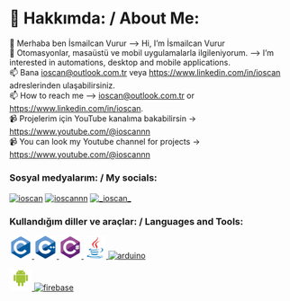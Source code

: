 # 💫 Hakkımda: / About Me:
👋 Merhaba ben İsmailcan Vurur --> Hi, I’m İsmailcan Vurur <br>
👀 Otomasyonlar, masaüstü ve mobil uygulamalarla ilgileniyorum.  --> I’m interested in automations, desktop and mobile applications. <br>
📫 Bana ioscan@outlook.com.tr veya https://www.linkedin.com/in/ioscan adreslerinden ulaşabilirsiniz. <br>
📫 How to reach me --> ioscan@outlook.com.tr or https://www.linkedin.com/in/ioscan. <br>
📹 Projelerim için YouTube kanalıma bakabilirsin -> https://www.youtube.com/@ioscannn <br>
📹 You can look my Youtube channel for projects ->  https://www.youtube.com/@ioscannn <br>



<h3 align="left">Sosyal medyalarım: / My socials:</h3>
<p align="left">
<a href="https://linkedin.com/in/ioscan" target="blank"><img align="center" src="https://raw.githubusercontent.com/rahuldkjain/github-profile-readme-generator/master/src/images/icons/Social/linked-in-alt.svg" alt="ioscan" height="30" width="40" /></a>
<a href="https://www.youtube.com/@ioscannn" target="blank"><img align="center" src="https://raw.githubusercontent.com/rahuldkjain/github-profile-readme-generator/master/src/images/icons/Social/youtube.svg" alt="ioscannn" height="30" width="40" /></a>
<a href="https://instagram.com/_ioscan_" target="blank"><img align="center" src="https://raw.githubusercontent.com/rahuldkjain/github-profile-readme-generator/master/src/images/icons/Social/instagram.svg" alt="_ioscan_" height="30" width="40" /></a>
</p>

<h3 align="left">Kullandığım diller ve araçlar: / Languages and Tools:</h3>
<p align="left"> 
  
<a href="https://www.w3schools.com/cpp/" target="_blank" rel="noreferrer"> <img src="https://raw.githubusercontent.com/devicons/devicon/master/icons/c/c-original.svg" alt="c" width="40" height="40"/> </a> 
<a href="https://www.w3schools.com/cs/" target="_blank" rel="noreferrer"> <img src="https://raw.githubusercontent.com/devicons/devicon/master/icons/cplusplus/cplusplus-original.svg" alt="cplusplus" width="40" height="40"/> </a> 
<a href="https://www.java.com" target="_blank" rel="noreferrer"> <img src="https://raw.githubusercontent.com/devicons/devicon/master/icons/csharp/csharp-original.svg" alt="csharp" width="40" height="40"/> </a> 
<a href="https://firebase.google.com/" target="_blank" rel="noreferrer"> <img src="https://raw.githubusercontent.com/devicons/devicon/master/icons/java/java-original.svg" alt="java" width="40" height="40"/>  </a> 
<a href="https://www.cprogramming.com/" target="_blank" rel="noreferrer"> <img src="https://cdn.worldvectorlogo.com/logos/arduino-1.svg" alt="arduino" width="40" height="40"/> </a> 

<a href="https://developer.android.com" target="_blank" rel="noreferrer"> <img src="https://raw.githubusercontent.com/devicons/devicon/master/icons/android/android-original-wordmark.svg" alt="android" width="40" height="40"/> </a> 
<a href="https://www.arduino.cc/" target="_blank" rel="noreferrer"> <img src="https://www.vectorlogo.zone/logos/firebase/firebase-icon.svg" alt="firebase" width="40" height="40"/> </a>  
